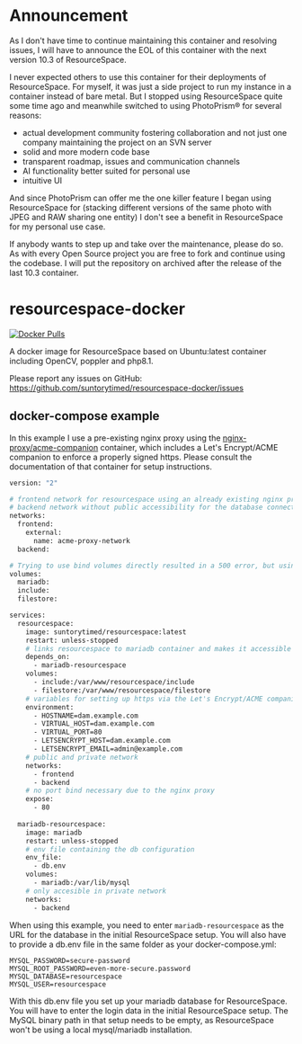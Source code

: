 # Announcement
As I don't have time to continue maintaining this container and resolving issues, I will have to announce the EOL of this container with the next version 10.3 of ResourceSpace.

I never expected others to use this container for their deployments of ResourceSpace. For myself, it was just a side project to run my instance in a container instead of bare metal. But I stopped using ResourceSpace quite some time ago and meanwhile switched to using PhotoPrism® for several reasons:

- actual development community fostering collaboration and not just one company maintaining the project on an SVN server
- solid and more modern code base
- transparent roadmap, issues and communication channels
- AI functionality better suited for personal use
- intuitive UI

And since PhotoPrism can offer me the one killer feature I began using ResourceSpace for (stacking different versions of the same photo with JPEG and RAW sharing one entity) I don't see a benefit in ResourceSpace for my personal use case.

If anybody wants to step up and take over the maintenance, please do so. As with every Open Source project you are free to fork and continue using the codebase. I will put the repository on archived after the release of the last 10.3 container.

# resourcespace-docker

[![Docker Pulls](https://img.shields.io/docker/pulls/suntorytimed/resourcespace?style=flat-square)](https://hub.docker.com/r/suntorytimed/resourcespace)

A docker image for ResourceSpace based on Ubuntu:latest container including OpenCV, poppler and php8.1.

Please report any issues on GitHub: https://github.com/suntorytimed/resourcespace-docker/issues

## docker-compose example

In this example I use a pre-existing nginx proxy using the [nginx-proxy/acme-companion](https://github.com/nginx-proxy/acme-companion) container, which includes a Let's Encrypt/ACME companion to enforce a properly signed https. Please consult the documentation of that container for setup instructions.

```Dockerfile
version: "2"

# frontend network for resourcespace using an already existing nginx proxy for Let's Encrypt
# backend network without public accessibility for the database connection
networks:
  frontend:
    external:
      name: acme-proxy-network
  backend:

# Trying to use bind volumes directly resulted in a 500 error, but using named volumes worked  
volumes:
  mariadb:
  include:
  filestore:

services:
  resourcespace:
    image: suntorytimed/resourcespace:latest
    restart: unless-stopped
    # links resourcespace to mariadb container and makes it accessible via the URL mariadb
    depends_on:
      - mariadb-resourcespace
    volumes:
      - include:/var/www/resourcespace/include
      - filestore:/var/www/resourcespace/filestore
    # variables for setting up https via the Let's Encrypt/ACME companion
    environment:
      - HOSTNAME=dam.example.com
      - VIRTUAL_HOST=dam.example.com
      - VIRTUAL_PORT=80
      - LETSENCRYPT_HOST=dam.example.com
      - LETSENCRYPT_EMAIL=admin@example.com
    # public and private network
    networks:
      - frontend
      - backend
    # no port bind necessary due to the nginx proxy
    expose:
      - 80
  
  mariadb-resourcespace:
    image: mariadb
    restart: unless-stopped
    # env file containing the db configuration
    env_file:
      - db.env
    volumes:
      - mariadb:/var/lib/mysql
    # only accesible in private network
    networks:
      - backend
```

When using this example, you need to enter `mariadb-resourcespace` as the URL for the database in the initial ResourceSpace setup. You will also have to provide a db.env file in the same folder as your docker-compose.yml:

```
MYSQL_PASSWORD=secure-password
MYSQL_ROOT_PASSWORD=even-more-secure.password
MYSQL_DATABASE=resourcespace
MYSQL_USER=resourcespace
```

With this db.env file you set up your mariadb database for ResourceSpace. You will have to enter the login data in the initial ResourceSpace setup. The MySQL binary path in that setup needs to be empty, as ResourceSpace won't be using a local mysql/mariadb installation.

